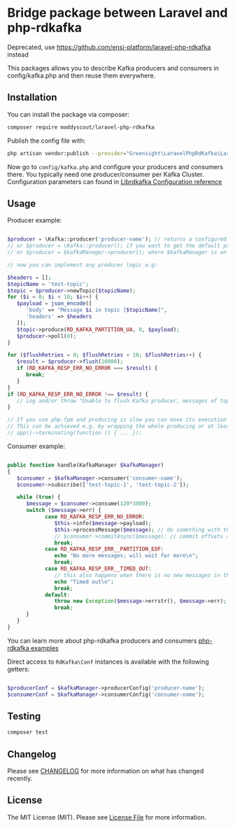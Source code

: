 # Bridge package between Laravel and php-rdkafka

Deprecated, use https://github.com/ensi-platform/laravel-php-rdkafka instead

This packages allows you to describe Kafka producers and consumers in config/kafka.php and then reuse them everywhere.

## Installation

You can install the package via composer:

```bash
composer require maddyscout/laravel-php-rdkafka
```

Publish the config file with:
```bash
php artisan vendor:publish --provider="Greensight\LaravelPhpRdKafka\LaravelPhpRdKafkaServiceProvider" --tag="kafka-config"
```

Now go to `config/kafka.php` and configure your producers and consumers there.
You typically need one producer/consumer per Kafka Cluster.
Configuration parameters can found in [Librdkafka Configuration reference](https://github.com/edenhill/librdkafka/blob/master/CONFIGURATION.md)

## Usage


Producer example:

```php

$producer = \Kafka::producer('producer-name'); // returns a configured RdKafka\Producer singleton.
// or $producer = \Kafka::producer(); if you want to get the default producer.
// or $producer = $kafkaManager->producer(); where $kafkaManager is an instance of Greensight\LaravelPhpRdKafka\KafkaManager resolved from the service container.

// now you can implement any producer logic e.g:

$headers = [];
$topicName = 'test-topic';
$topic = $producer->newTopic($topicName);
for ($i = 0; $i < 10; $i++) {
   $payload = json_encode([
      'body' => "Message $i in topic [$topicName]",
      'headers' => $headers
   ]);
   $topic->produce(RD_KAFKA_PARTITION_UA, 0, $payload);
   $producer->poll(0);
}

for ($flushRetries = 0; $flushRetries < 10; $flushRetries++) {
   $result = $producer->flush(10000);
   if (RD_KAFKA_RESP_ERR_NO_ERROR === $result) {
      break;
   }
}
if (RD_KAFKA_RESP_ERR_NO_ERROR !== $result) {
   // Log and/or throw "Unable to flush Kafka producer, messages of topic [$topicName] might be lost.' exception.
}

// If you use php-fpm and producing is slow you can move its execution to the place after response has been sent. 
// This can be achieved e.g. by wrapping the whole producing or at least flushing in it in a "terminating" callback.
// app()->terminating(function () { ... });

```

Consumer example:

```php

public function handle(KafkaManager $kafkaManager)
{
   $consumer = $kafkaManager->consumer('consumer-name');
   $consumer->subscribe(['test-topic-1', 'test-topic-2']);

   while (true) {
      $message = $consumer->consume(120*1000);
      switch ($message->err) {
            case RD_KAFKA_RESP_ERR_NO_ERROR:
               $this->info($message->payload);
               $this->processMessage($message); // do something with the message
               // $consumer->commitAsync($message); // commit offsets asynchronously if you set 'enable.auto.commit' => false, in config/kafka.php
               break;
            case RD_KAFKA_RESP_ERR__PARTITION_EOF:
               echo "No more messages; will wait for more\n";
               break;
            case RD_KAFKA_RESP_ERR__TIMED_OUT:
               // this also happens when there is no new messages in the topic after the specified timeout: https://github.com/arnaud-lb/php-rdkafka/issues/343
               echo "Timed out\n";
               break;
            default:
               throw new Exception($message->errstr(), $message->err);
               break;
      }
   }
}

```

You can learn more about php-rdkafka producers and consumers [php-rdkafka examples](https://arnaud.le-blanc.net/php-rdkafka-doc/phpdoc/rdkafka.examples.html)

Direct access to `RdKafka\Conf` instances is available with the following getters:


```php

$producerConf = $kafkaManager->producerConfig('producer-name');
$consumerConf = $kafkaManager->consumerConfig('consumer-name');

```

## Testing

```bash
composer test
```

## Changelog

Please see [CHANGELOG](CHANGELOG.md) for more information on what has changed recently.

## License

The MIT License (MIT). Please see [License File](LICENSE.md) for more information.
